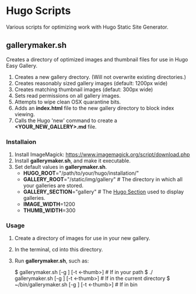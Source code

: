 # Hugo Scripts

Various scripts for optimizing work with Hugo Static Site Generator.

## gallerymaker.sh

Creates a directory of optimized images and thumbnail files for use in Hugo Easy Gallery.

1. Creates a new gallery drectory. (Will not overwrite existing directories.)
1. Creates reasonably sized gallery images (default: 1200px wide)
1. Creates matching thumbnail images (defaut: 300px wide)
1. Sets read permissions on all gallery images.
1. Attempts to wipe clean OSX quarantine bits.
1. Adds an **index.html** file to the new gallery directory to block index viewing.
1. Calls the Hugo 'new' command to create a **<YOUR_NEW_GALLERY>.md** file.

### Installaion

1. Install ImageMagick: https://www.imagemagick.org/script/download.php
1. Install **gallerymaker.sh**, and make it executable.
1. Set default values in **gallerymaker.sh**.
    * **HUGO_ROOT**="/path/to/your/hugo/installation/"
    * **GALLERY_ROOT**="/static/img/gallery" # The directory in which all your galleries are stored.
    * **GALLERY_SECTION**="gallery" # The [Hugo Section](https://gohugo.io/content-management/sections/) used to display galleries.
    * **IMAGE_WIDTH**=1200
    * **THUMB_WIDTH**=300

### Usage

1. Create a directory of images for use in your new gallery.
2. In the terminal, cd into this directory.
1. Run **gallerymaker.sh**, such as:

     $ gallerymaker.sh [-g <my-new-gallery>] [-t <-thumb>] # If in your path
     $ ./ gallerymaker.sh [-g <my-new-gallery>] [-t <-thumb>] # If in the current directory
     $ ~/bin/gallerymaker.sh [-g <my-new-gallery>] [-t <-thumb>] # If in bin

